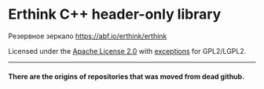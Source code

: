 <!-- Required extensions: pymdownx.betterem, pymdownx.tilde, pymdownx.emoji, pymdownx.tasklist, pymdownx.superfences -->

Erthink C++ header-only library
===============================

Резервное зеркало https://abf.io/erthink/erthink

Licensed under the [Apache License 2.0](http://www.apache.org/licenses/LICENSE-2.0)
with [exceptions](https://abf.io/erthink/erthink/blob/master/NOTICE) for GPL2/LGPL2.

--------------------------------------------------------------------------------

#### There are the origins of repositories that was moved from dead github.
